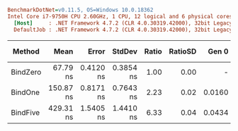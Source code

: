 ``` ini

BenchmarkDotNet=v0.11.5, OS=Windows 10.0.18362
Intel Core i7-9750H CPU 2.60GHz, 1 CPU, 12 logical and 6 physical cores
  [Host]     : .NET Framework 4.7.2 (CLR 4.0.30319.42000), 32bit LegacyJIT-v4.8.4010.0
  DefaultJob : .NET Framework 4.7.2 (CLR 4.0.30319.42000), 32bit LegacyJIT-v4.8.4010.0


```
|   Method |      Mean |     Error |    StdDev | Ratio | RatioSD |  Gen 0 | Gen 1 | Gen 2 | Allocated |
|--------- |----------:|----------:|----------:|------:|--------:|-------:|------:|------:|----------:|
| BindZero |  67.79 ns | 0.4120 ns | 0.3854 ns |  1.00 |    0.00 |      - |     - |     - |         - |
|  BindOne | 150.87 ns | 0.8171 ns | 0.7643 ns |  2.23 |    0.02 | 0.0160 |     - |     - |      84 B |
| BindFive | 429.31 ns | 1.5405 ns | 1.4410 ns |  6.33 |    0.04 | 0.0434 |     - |     - |     228 B |
